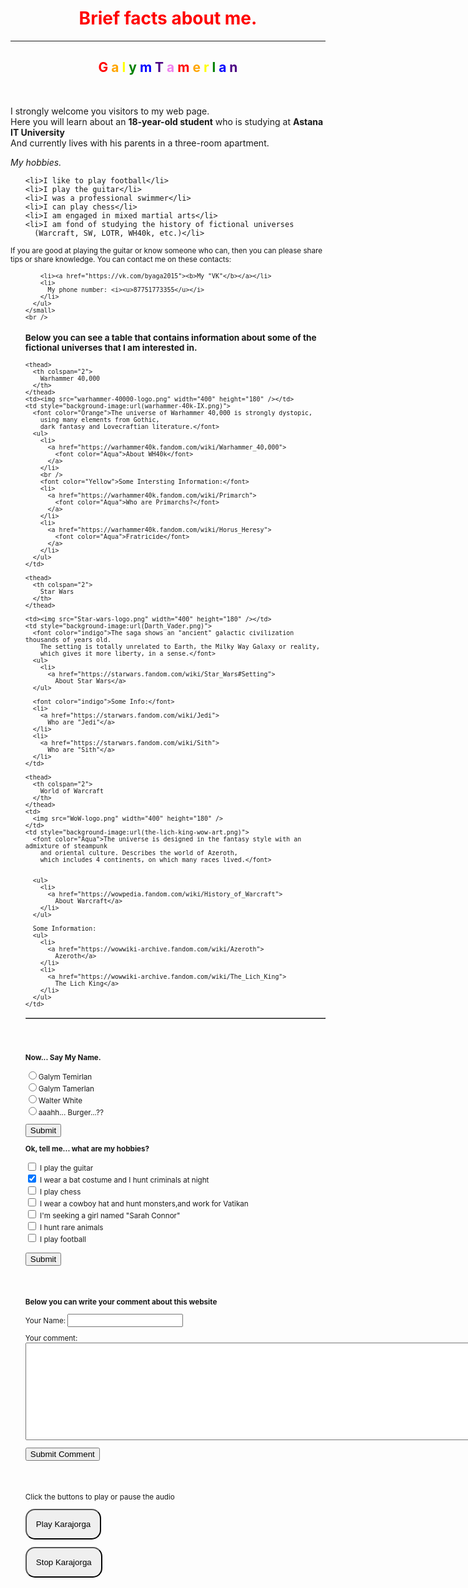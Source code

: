 <html>

<head>
  <title>
    About me
  </title>
</head>

<body>

  <div align="CENTER">
    <h1 style="color:red">Brief facts about me.</h1>
  </div>
  <hr />

  <div align="CENTER">
    <h2>
      <font color="red">G</font>
      <font color="orange">a</font>
      <font color="yellow">l</font>
      <font color="green">y</font>
      <font color="blue">m</font>
      <font color="indigo">T</font>
      <font color="violet">a</font>
      <font color="red">m</font>
      <font color="orange">e</font>
      <font color="yellow">r</font>
      <font color="green">l</font>
      <font color="blue">a</font>
      <font color="indigo">n</font>
    </h2>
  </div>
  <br />

  <p>
    I strongly welcome you visitors to my web page.
    <br />
    Here you will learn about an <strong>18-year-old student</strong>
    who is studying at <b>Astana IT University</b>
    <br />
    And currently lives with his parents in a three-room apartment.
  </p>

  <p>
    <i>My hobbies.</i>
  </p>
  <ol>

    <li>I like to play football</li>
    <li>I play the guitar</li>
    <li>I was a professional swimmer</li>
    <li>I can play chess</li>
    <li>I am engaged in mixed martial arts</li>
    <li>I am fond of studying the history of fictional universes
      (Warcraft, SW, LOTR, WH40k, etc.)</li>

  </ol>

  <p>
    <small>
      If you are good at playing the guitar or know someone who can,
      then you can please share tips or share knowledge.
      You can contact me on these contacts:
      <ul>

        <li><a href="https://vk.com/byaga2015"><b>My "VK"</b></a></li>
        <li>
          My phone number: <i><u>87751773355</u></i>
        </li>
      </ul>
    </small>
    <br />

  </p>
  <h3>Below you can see a table that contains information about
    some of the fictional universes that I am interested in.</h3>
  <table border="1">

    <thead>
      <th colspan="2">
        Warhammer 40,000
      </th>
    </thead>
    <td><img src="warhammer-40000-logo.png" width="400" height="180" /></td>
    <td style="background-image:url(warhammer-40k-IX.png)">
      <font color="Orange">The universe of Warhammer 40,000 is strongly dystopic,
        using many elements from Gothic,
        dark fantasy and Lovecraftian literature.</font>
      <ul>
        <li>
          <a href="https://warhammer40k.fandom.com/wiki/Warhammer_40,000">
            <font color="Aqua">About WH40k</font>
          </a>
        </li>
        <br />
        <font color="Yellow">Some Intersting Information:</font>
        <li>
          <a href="https://warhammer40k.fandom.com/wiki/Primarch">
            <font color="Aqua">Who are Primarchs?</font>
          </a>
        </li>
        <li>
          <a href="https://warhammer40k.fandom.com/wiki/Horus_Heresy">
            <font color="Aqua">Fratricide</font>
          </a>
        </li>
      </ul>
    </td>

    <thead>
      <th colspan="2">
        Star Wars
      </th>
    </thead>

    <td><img src="Star-wars-logo.png" width="400" height="180" /></td>
    <td style="background-image:url(Darth_Vader.png)">
      <font color="indigo">The saga shows an "ancient" galactic civilization thousands of years old.
        The setting is totally unrelated to Earth, the Milky Way Galaxy or reality,
        which gives it more liberty, in a sense.</font>
      <ul>
        <li>
          <a href="https://starwars.fandom.com/wiki/Star_Wars#Setting">
            About Star Wars</a>
      </ul>

      <font color="indigo">Some Info:</font>
      <li>
        <a href="https://starwars.fandom.com/wiki/Jedi">
          Who are "Jedi"</a>
      </li>
      <li>
        <a href="https://starwars.fandom.com/wiki/Sith">
          Who are "Sith"</a>
      </li>
    </td>

    <thead>
      <th colspan="2">
        World of Warcraft
      </th>
    </thead>
    <td>
      <img src="WoW-logo.png" width="400" height="180" />
    </td>
    <td style="background-image:url(the-lich-king-wow-art.png)">
      <font color="Aqua">The universe is designed in the fantasy style with an admixture of steampunk
        and oriental culture. Describes the world of Azeroth,
        which includes 4 continents, on which many races lived.</font>


      <ul>
        <li>
          <a href="https://wowpedia.fandom.com/wiki/History_of_Warcraft">
            About Warcraft</a>
        </li>
      </ul>

      Some Information:
      <ul>
        <li>
          <a href="https://wowwiki-archive.fandom.com/wiki/Azeroth">
            Azeroth</a>
        </li>
        <li>
          <a href="https://wowwiki-archive.fandom.com/wiki/The_Lich_King">
            The Lich King</a>
        </li>
      </ul>
    </td>

  </table>
  <Br /><Br />

  <p>
    <b>Now... Say My Name.</b>
  </p>
  <p>
    <input type="radio" name="answer" value="a1" />Galym Temirlan<Br />
    <input type="radio" name="answer" value="a2" />Galym Tamerlan<Br />
    <input type="radio" name="answer" value="a3" />Walter White<Br />
    <input type="radio" name="answer" value="a4" />aaahh... Burger...??<Br />
  </p>
  <p>
    <input type="submit" />
  </p>

  <p>
    <b>Ok, tell me... what are my hobbies?</b>
  </p>
  <p>
    <input type="checkbox" name="hobbie1" value="b1" />
    <lable for="hobbie1">I play the guitar</lable><br />
    <input type="checkbox" name="hobbie2" value="b2" checked />
    <lable for="hobbie2">I wear a bat costume and I hunt criminals at night</lable><br />
    <input type="checkbox" name="hobbie3" valye="b3" />
    <lable for="hobbie3">I play chess</lable><br />
    <input type="checkbox" name="hobbie4" value="b4" />
    <lable for="hobbie4">I wear a cowboy hat and hunt monsters,and work for Vatikan</lable><br />
    <input type="checkbox" name="hobbie5" value="b5" />
    <lable for="hobbie5">I'm seeking a girl named "Sarah Connor"</lable><br />
    <input type="checkbox" name="hobbie6" value="b6" />
    <lable for="hobbie6">I hunt rare animals</lable><br />
    <input type="checkbox" name="honnie7" value="b1" />
    <lable for="hobbie7">I play football</lable><br /><br />
    <input type="submit" value="Submit" />
  </p>
  <br /><br />

  <p><strong>Below you can write your comment about this website</strong></p>

  <form action="test.php" method="post" id="users">
    <p>
      <label>Your Name:</label>
      <input type="text" name="name" />
    </p>
    <p>
      <label>Your comment:</label>
      <br />
      <textarea name="text_comment" cols="150" rows="10"></textarea>
    </p>
    <p>
      <input type="submit" value="Submit Comment" />
    </p>
  </form>
  <br />
  <br />


  <audio id="myAudio">
    <source src="Karajorga.mp3" type="audio/mpeg" />
  </audio>

  <p>
    Click the buttons to play or pause the audio
  </p>
  <button onclick="playAudio()" type="button" style="padding: 15px; border-radius: 15px">Play Karajorga</button>

  <button onclick="pauseAudio()" type="button" style="padding: 15px; border-radius: 15px">Stop Karajorga</button>

  <script>
    var x = document.getElementById("myAudio");

    function playAudio() {
      x.play();
    }

    function pauseAudio() {
      x.pause();
    }
  </script>


</body>

</html>
